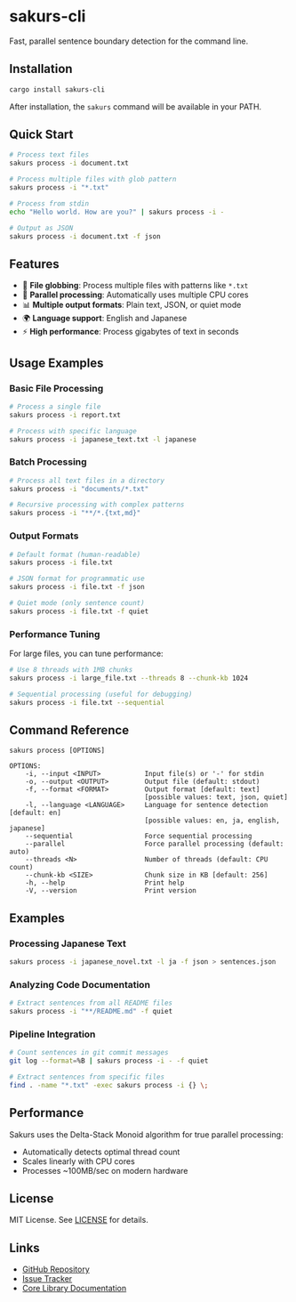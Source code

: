 # sakurs-cli

Fast, parallel sentence boundary detection for the command line.

## Installation

```bash
cargo install sakurs-cli
```

After installation, the `sakurs` command will be available in your PATH.

## Quick Start

```bash
# Process text files
sakurs process -i document.txt

# Process multiple files with glob pattern
sakurs process -i "*.txt"

# Process from stdin
echo "Hello world. How are you?" | sakurs process -i -

# Output as JSON
sakurs process -i document.txt -f json
```

## Features

- 📁 **File globbing**: Process multiple files with patterns like `*.txt`
- 🚀 **Parallel processing**: Automatically uses multiple CPU cores
- 📊 **Multiple output formats**: Plain text, JSON, or quiet mode
- 🌍 **Language support**: English and Japanese
- ⚡ **High performance**: Process gigabytes of text in seconds

## Usage Examples

### Basic File Processing

```bash
# Process a single file
sakurs process -i report.txt

# Process with specific language
sakurs process -i japanese_text.txt -l japanese
```

### Batch Processing

```bash
# Process all text files in a directory
sakurs process -i "documents/*.txt"

# Recursive processing with complex patterns
sakurs process -i "**/*.{txt,md}"
```

### Output Formats

```bash
# Default format (human-readable)
sakurs process -i file.txt

# JSON format for programmatic use
sakurs process -i file.txt -f json

# Quiet mode (only sentence count)
sakurs process -i file.txt -f quiet
```

### Performance Tuning

For large files, you can tune performance:

```bash
# Use 8 threads with 1MB chunks
sakurs process -i large_file.txt --threads 8 --chunk-kb 1024

# Sequential processing (useful for debugging)
sakurs process -i file.txt --sequential
```

## Command Reference

```
sakurs process [OPTIONS]

OPTIONS:
    -i, --input <INPUT>           Input file(s) or '-' for stdin
    -o, --output <OUTPUT>         Output file (default: stdout)
    -f, --format <FORMAT>         Output format [default: text]
                                  [possible values: text, json, quiet]
    -l, --language <LANGUAGE>     Language for sentence detection [default: en]
                                  [possible values: en, ja, english, japanese]
    --sequential                  Force sequential processing
    --parallel                    Force parallel processing (default: auto)
    --threads <N>                 Number of threads (default: CPU count)
    --chunk-kb <SIZE>             Chunk size in KB [default: 256]
    -h, --help                    Print help
    -V, --version                 Print version
```

## Examples

### Processing Japanese Text

```bash
sakurs process -i japanese_novel.txt -l ja -f json > sentences.json
```

### Analyzing Code Documentation

```bash
# Extract sentences from all README files
sakurs process -i "**/README.md" -f quiet
```

### Pipeline Integration

```bash
# Count sentences in git commit messages
git log --format=%B | sakurs process -i - -f quiet

# Extract sentences from specific files
find . -name "*.txt" -exec sakurs process -i {} \;
```

## Performance

Sakurs uses the Delta-Stack Monoid algorithm for true parallel processing:

- Automatically detects optimal thread count
- Scales linearly with CPU cores
- Processes ~100MB/sec on modern hardware

## License

MIT License. See [LICENSE](https://github.com/sog4be/sakurs/blob/main/LICENSE) for details.

## Links

- [GitHub Repository](https://github.com/sog4be/sakurs)
- [Issue Tracker](https://github.com/sog4be/sakurs/issues)
- [Core Library Documentation](https://docs.rs/sakurs-core)